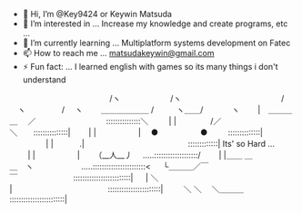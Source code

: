 - 👋 Hi, I’m @Key9424 or Keywin Matsuda 
- 👀 I’m interested in ... Increase my knowledge and create programs, etc ...
- 🌱 I’m currently learning ... Multiplatform systems development on Fatec
- 📫 How to reach me ... matsudakeywin@gmail.com
- ⚡ Fun fact: ... I learned english with games so its many things i don't understand


　　　　　　 　　　  　　　/ヽ　　　　　　 /ヽ
　　　　　　　　　　　  　/ 　ヽ　 　　　 / 　ヽ
      　　＿＿＿＿＿＿  / 　 　 ヽ＿＿/　 　 　ヽ
    　　|　＿＿＿＿　  ／　　　 　 　 　　　:::::::::::::::＼
　    　| |　　　　   /／　　　　　　　＼　　:::::::::::::::|
    　　| |　 　　　　|　 ●　　　 　　● 　　 ::::::::::::::| 　　
　　    | |　　　   .|　　　　　　　　　　　　　:::::::::::::|   Its' so Hard ...
　　    | |　　　　　 |　 　（__人__丿 　.....:::::::::::::::::::/
    　　| |＿＿ ＿ ＿　ヽ　　　　　　.....:::::::::::::::::::::::<
　      └＿＿＿／￣ ￣　　　　　　　:::::::::::::::::::::::::|
  　   | ＼　  |　　　　　　　　　　　　:::::::::::::::::::::::|
   　　 ＼ ＼　 ＼＿＿＿　　　　　　 ::::::::::::::::::::::::|







<!---
Key9424/Key9424 is a ✨ special ✨ repository because its `README.md` (this file) appears on your GitHub profile.
You can click the Preview link to take a look at your changes.
--->
